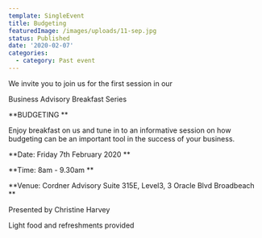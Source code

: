 ```yaml
---
template: SingleEvent
title: Budgeting
featuredImage: /images/uploads/11-sep.jpg
status: Published
date: '2020-02-07'
categories:
  - category: Past event
---
```

We invite you to join us for the first session in our

Business Advisory Breakfast Series

**BUDGETING**

Enjoy breakfast on us and tune in to an informative session on how budgeting can be an important tool in the success of your business. 

**Date: Friday 7th February 2020**

**Time: 8am - 9.30am**

**Venue: Cordner Advisory Suite 315E, Level3, 3 Oracle Blvd Broadbeach**

Presented by Christine Harvey

Light food and refreshments provided

